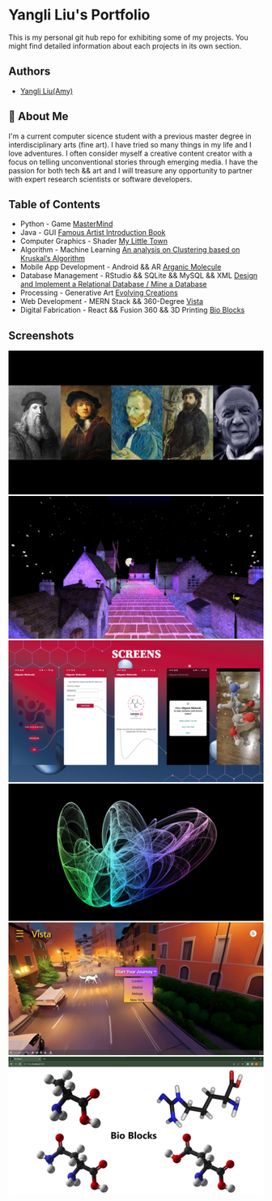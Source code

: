 
# Yangli Liu's Portfolio

This is my personal git hub repo for exhibiting some of my projects. 
You might find detailed information about each projects in its own section.


## Authors

- [Yangli Liu(Amy)](http://www.liuyangli.ml)


## 🚀 About Me
I'm a current computer sicence student with a previous master degree in interdisciplinary arts (fine art).
I have tried so many things in my life and I love adventures. I often consider myself a creative content creator with a focus on telling unconventional stories through emerging media.
I have the passion for both tech && art and I will treasure any opportunity to partner with expert research scientists or software developers.



## Table of Contents
   
* Python - Game [MasterMind](https://github.com/xiajingdongning/liuyangli/tree/master/Mastermind)
* Java - GUI [Famous Artist Introduction Book](https://github.com/xiajingdongning/liuyangli/tree/master/Famous%20Artist%20Introduction%20Book)
* Computer Graphics - Shader [My Little Town](https://github.com/xiajingdongning/liuyangli/tree/master/My%20Little%20Town)
* Algorithm - Machine Learning [An analysis on Clustering based on Kruskal’s Algorithm](https://github.com/xiajingdongning/liuyangli/tree/master/An%20analysis%20on%20Clustering%20based%20on%20Kruskal%E2%80%99s%20Algorithm)
* Mobile App Development - Android && AR [Arganic Molecule](https://github.com/xiajingdongning/liuyangli/tree/master/Arganic%20Molecule)
* Database Management - RStudio && SQLite && MySQL && XML [Design and Implement a Relational Database / Mine a Database](https://github.com/xiajingdongning/liuyangli/tree/master/Database%20Management)
* Processing - Generative Art [Evolving Creations](https://github.com/xiajingdongning/liuyangli/tree/master/Evolving%20Creations)
* Web Development - MERN Stack && 360-Degree [Vista](https://github.com/xiajingdongning/liuyangli/tree/master/Vista)
* Digital Fabrication - React && Fusion 360 && 3D Printing [Bio Blocks](https://github.com/xiajingdongning/liuyangli/tree/master/Bio%20Blocks)

## Screenshots
![Famous Artist Introduction Book](https://github.com/xiajingdongning/liuyangli/blob/master/Famous%20Artist%20Introduction%20Book/media/Cover.jpg)
![My Little Town](https://github.com/xiajingdongning/liuyangli/blob/master/My%20Little%20Town/part1/media/MyTown01.jpg)
![Arganic Molecule](https://github.com/xiajingdongning/liuyangli/blob/master/Arganic%20Molecule/media/ARMol.PNG)
![Evolving Creations](https://github.com/xiajingdongning/liuyangli/blob/master/Evolving%20Creations/Ethereal_Chaos/Ethereal%20Chaos.jpg)
![Vista](https://github.com/xiajingdongning/liuyangli/blob/master/Vista/Vista-frontend/public/Landing%20Page%20Dropdown.jpg)
![Bio Blocks](https://github.com/xiajingdongning/liuyangli/blob/master/Bio%20Blocks/media/Cover.jpg)
